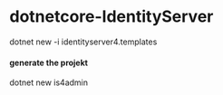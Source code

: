 dotnetcore-IdentityServer
=========================

dotnet new -i identityserver4.templates

#### generate the projekt
dotnet new is4admin